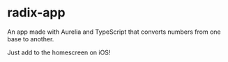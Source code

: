 # radix-app

An app made with Aurelia and TypeScript that converts numbers from one base to another.

Just add to the homescreen on iOS! 


